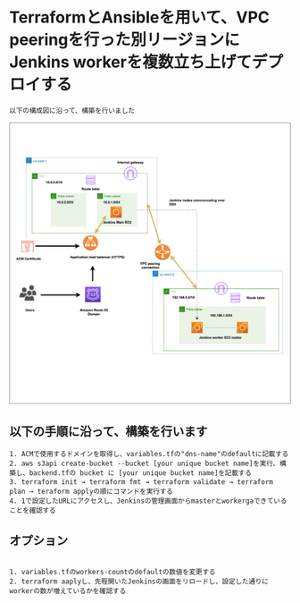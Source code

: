 # TerraformとAnsibleを用いて、VPC peeringを行った別リージョンにJenkins workerを複数立ち上げてデプロイする


`以下の構成図に沿って、構築を行いました`

![構成図](./img/portofolio.png "portofolio")


## 以下の手順に沿って、構築を行います


```
1. ACMで使用するドメインを取得し、variables.tfの"dns-name"のdefaultに記載する
2. aws s3api create-bucket --bucket [your unique bucket name]を実行、構築し、backend.tfの bucket に [your unique bucket name]を記載する
3. terraform init → terraform fmt → terraform validate → terraform plan → teraform applyの順にコマンドを実行する
4. 1で設定したURLにアクセスし、Jenkinsの管理画面からmasterとworkergaできていることを確認する
```

## オプション

```

1. variables.tfのworkers-countのdefaultの数値を変更する
2. terraform aaplyし、先程開いたJenkinsの画面をリロードし、設定した通りにworkerの数が増えているかを確認する

```